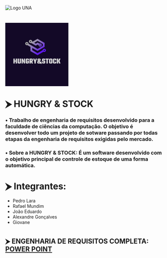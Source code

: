 ![Logo UNA](https://upload.wikimedia.org/wikipedia/commons/archive/9/96/20181204133959%21Centro_Universit%C3%A1rio_UNA.png)
#
# <img align="center" src="HUNGRY&STOCK.png" alt="drawing" width="200"></img> 
# ⮞ HUNGRY & STOCK 
### • Trabalho de engenharia de requisitos desenvolvido para a faculdade de ciências da computação. O objetivo é desenvolver todo um projeto de sotware passando por todas etapas da engenharia de requisitos exigidas pelo mercado.
### • Sobre a HUNGRY & STOCK: É um software desenvolvido com o objetivo principal de controle de estoque de uma forma automática.
#
# ⮞ Integrantes:
- Pedro Lara
- Rafael Mundim
- João Eduardo
- Alexandre Gonçalves
- Giovane
#
## ⮞ ENGENHARIA DE REQUISITOS COMPLETA: [POWER POINT](https://docs.google.com/presentation/d/12OZ5GDF0Zms1LI3mZ76XQiadnegbBADp/edit?usp=sharing&ouid=110729681681874716441&rtpof=true&sd=true)
